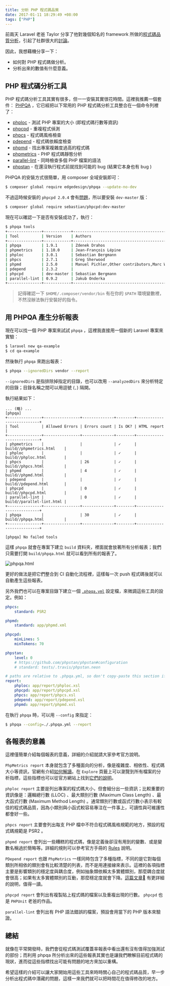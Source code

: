```yaml
---
title: 分析 PHP 程式碼品質
date: 2017-01-11 18:29:49 +08:00
tags: ["PHP"]
---
```


前兩天 Laravel 老爸 Taylor 分享了他對幾個知名的 framework 所做的[程式碼品質分析](https://medium.com/@taylorotwell/measuring-code-complexity-64356da605f9#.i9ah5inwx)，引起了社群很大的[討論](https://www.facebook.com/groups/laravel.tw/permalink/1200376173364763/)。

因此，我想藉機分享一下：

* 如何對 PHP 程式碼做分析。
* 分析出來的數值有什麼意義。

<!-- more -->

## PHP 程式碼分析工具

PHP 程式碼分析工具其實有很多，但一一安裝其實很花時間。這裡我推薦一個套件： [PHPQA](https://github.com/EdgedesignCZ/phpqa) ，它已經把以下常用的 PHP 程式碼分析工具整合在一個命令列裡了：

* [phploc](https://github.com/sebastianbergmann/phploc) - 測試 PHP 專案的大小 (即程式碼行數等資訊)
* [phpcpd](https://github.com/sebastianbergmann/phpcpd) - 重複程式偵測
* [phpcs](https://github.com/squizlabs/PHP_CodeSniffer) - 程式碼風格檢查
* [pdepend](https://github.com/pdepend/pdepend) - 程式碼依賴度檢查
* [phpmd](https://github.com/phpmd/phpmd) - 找出專案複雜度過高的程式碼
* [phpmetrics](https://github.com/Halleck45/PhpMetrics) - PHP 程式碼靜態分析
* [parallel-lint](https://github.com/JakubOnderka/PHP-Parallel-Lint) - 同時檢查多個 PHP 檔案的語法
* [phpstan](https://github.com/phpstan/phpstan) - 在還沒執行程式前就找到可能的 bug (結果它本身也有 bug )

PHPQA 的安裝方式很簡單，用 composer 全域安裝即可：

```bash
$ composer global require edgedesign/phpqa --update-no-dev
```

不過這時候安裝的 `phpcpd 2.0.4` 會有[問題](https://github.com/sebastianbergmann/phpcpd/issues/132)，所以要安裝 `dev-master` 版：

```bash
$ composer global require sebastian/phpcpd:dev-master
```

現在可以確認一下是否有安裝成功了，執行：

```bash
$ phpqa tools
+---------------+------------+----------------------------------------------+
| Tool          | Version    | Authors                                      |
+---------------+------------+----------------------------------------------+
| phpqa         | 1.9.1      | Zdenek Drahos                                |
| phpmetrics    | 1.10.0     | Jean-François Lépine                         |
| phploc        | 3.0.1      | Sebastian Bergmann                           |
| phpcs         | 2.7.1      | Greg Sherwood                                |
| phpmd         | 2.5.0      | Manuel Pichler,Other contributors,Marc Würth |
| pdepend       | 2.3.2      |                                              |
| phpcpd        | dev-master | Sebastian Bergmann                           |
| parallel-lint | 0.9.2      | Jakub Onderka                                |
+---------------+------------+----------------------------------------------+
```

> 記得確認一下 `$HOME/.composer/vendor/bin` 有在你的 `$PATH` 環境變數裡，不然沒辦法執行安裝好的指令。

## 用 PHPQA 產生分析報表

現在可以找一個 PHP 專案來試試 `phpqa` ，這裡我直接用一個新的 Laravel 專案來實驗：

```bash
$ laravel new qa-example
$ cd qa-example
```

然後執行 `phpqa` 來跑出報表：

```bash
$ phpqa --ignoredDirs vendor --report
```

`--ignoredDirs` 是指排除掉指定的目錄，也可以改用 `--analyzedDirs` 來分析特定的目錄；目錄名稱之間可以用逗號 (`,`) 隔開。

執行結果如下：

```
... (略) ...
[phpqa]
+---------------+----------------+--------------+--------+---------------------------+
| Tool          | Allowed Errors | Errors count | Is OK? | HTML report               |
+---------------+----------------+--------------+--------+---------------------------+
| phpmetrics    |                |              | ✓      | build//phpmetrics.html    |
| phploc        |                |              | ✓      | build//phploc.html        |
| phpcs         |                | 26           | ✓      | build//phpcs.html         |
| phpmd         |                | 4            | ✓      | build//phpmd.html         |
| pdepend       |                |              | ✓      | build//pdepend.html       |
| phpcpd        |                | 0            | ✓      | build//phpcpd.html        |
| parallel-lint |                | 0            | ✓      | build//parallel-lint.html |
+---------------+----------------+--------------+--------+---------------------------+
| phpqa         |                | 30           | ✓      | build//phpqa.html         |
+---------------+----------------+--------------+--------+---------------------------+

[phpqa] No failed tools
```

這樣 `phpqa` 就會在專案下建立 `build` 資料夾，裡面就會放著所有分析報表；我們只需要打開 `build/phpqa.html` 就可以看到所有的報表了。

![phpqa.html](../resources/phpqa/phpqa.png)

更好的做法是把它們整合到 CI 自動化流程裡，這樣每一次 push 程式碼後就可以自動產生這些報表。

另外我們也可以在專案目錄下建立一個 [`.phpqa.yml`](https://github.com/EdgedesignCZ/phpqa/blob/master/.phpqa.yml) 設定檔，來微調這些工具的設定。例如：

```yml
phpcs:
    standard: PSR2

phpmd:
    standard: app/phpmd.xml

phpcpd:
    minLines: 5
    minTokens: 70

phpstan:
    level: 0
    # https://github.com/phpstan/phpstan#configuration
    # standard: tests/.travis/phpstan.neon

# paths are relative to .phpqa.yml, so don't copy-paste this section if you don't have custom templates
report:
    phploc: app/report/phploc.xsl
    phpcpd: app/report/phpcpd.xsl
    phpcs: app/report/phpcs.xsl
    pdepend: app/report/pdepend.xsl
    phpmd: app/report/phpmd.xsl
```

在執行 `phpqa` 時，可以用 `--config` 來指定：

```bash
$ phpqa --config=./.phpqa.yml --report
```

## 各報表的意義

這裡僅簡單介紹每個報表的意義，詳細的介紹就請大家參考官方說明。

`PhpMetrics report` 本身就包含了多種面向的分析，像是複雜度、相依性、程式碼大小等資訊，官網有介紹[如何解讀](http://www.phpmetrics.org/documentation/how-to-read-report.html)。在 `Explore` 頁籤上可以瀏覽到所有檔案的分析指標，這些指標也可以從官方網站上找到[它們的說明](http://www.phpmetrics.org/documentation/index.html)。

`phploc report` 主要是列出專案的程式碼大小，但會細分出一些資訊；比較重要的資訊像是：邏輯總行數 (LLOC) 、最大類別行數 (Maximum Class Length) 、最大函式行數 (Maximum Method Length) 。通常類別行數或函式行數小表示有較佳的程式碼品質，因為小類別與小函式較容易專注在一件事上，可讀性與可維護性都會好一些。

`phpcs report` 主要會列出每支 PHP 檔中不符合程式碼風格規範的地方，預設的程式碼規範是 PSR2 。

`phpmd report` 會列出一些糟糕的程式碼，像是定義後卻沒有用到的變數、或是變數名稱過於簡略等。詳細的規則可以參考官方手冊的 [Rules](https://phpmd.org/rules/index.html) 說明。

`PDepend report` 也跟 `PhpMetrics` 一樣同時包含了多種指標，不同的是它對每個類別所相依的類別會有比較清楚的列表，而不是用連接線來表示。這裡的各項指標主要是影響類別的穩定度與耦合度，例如抽象類依賴太多實體類別，那麼耦合度就會很高；如果有太多實體類別的互動，那麼穩定度就會下降。[這篇文章](https://www.testwo.com/blog/7640) 有更詳細的說明，值得一讀。

`phpcpd report` 會列出有複製貼上程式碼的檔案以及重複出現的行數。 `phpcpd` 也是 `PHPUnit` 老爸的作品。

`parallel-lint` 會列出有 PHP 語法錯誤的檔案，預設會用當下的 PHP 版本來驗證。

## 總結

就像在平常開發時，我們會從程式碼測試覆蓋率報表中看出還有沒有值得加強測試的部份；而利用 phpqa 所分析出來的這些報表其實也是讓我們瞭解目前程式碼的現狀，進而從這些指標找出可能有問題的地方來加以重構。

希望這樣的介紹可以讓大家開始用這些工具來時時關心自己的程式碼品質，早一步分析出程式碼中潛藏的問題，這樣一來我們就可以把時間花在值得修改的地方。

